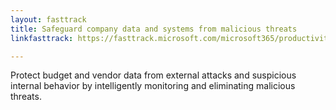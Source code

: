 ```yaml
---
layout: fasttrack
title: Safeguard company data and systems from malicious threats
linkfasttrack: https://fasttrack.microsoft.com/microsoft365/productivitylibrary/Safeguard-company-data-and-systems-from-malicious-threats 

---
```

Protect budget and vendor data from external attacks and suspicious internal behavior by intelligently monitoring and eliminating malicious threats.